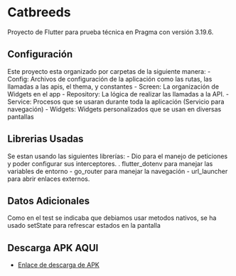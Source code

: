 # Catbreeds

Proyecto de Flutter para prueba técnica en Pragma con versión 3.19.6.

## Configuración

Este proyecto esta organizado por carpetas de la siguiente manera:
    - Config: Archivos de configuración de la aplicación como las rutas, las llamadas a las apis, el thema, y constantes
    - Screen: La organización de Widgets en el app
    - Repository: La lógica de realizar las llamadas a la API.
    - Service: Procesos que se usaran durante toda la aplicación (Servicio para navegación)
    - Widgets: Widgets personalizados que se usan en diversas pantallas

## Librerias Usadas
Se estan usando las siguientes librerías:
    - Dio para el manejo de peticiones y poder configurar sus interceptores.
    . flutter_dotenv para manejar las variables de entorno
    - go_router para manejar la navegación
    - url_launcher para abrir enlaces externos.

## Datos Adicionales
Como en el test se indicaba que debiamos usar metodos nativos, se ha usado setState para refrescar estados en la pantalla

## Descarga APK AQUI

- [Enlace de descarga de APK](https://drive.google.com/drive/folders/19lL-hQItbluegjyP_Qn-pDUWBemGwEIt?usp=sharing)
